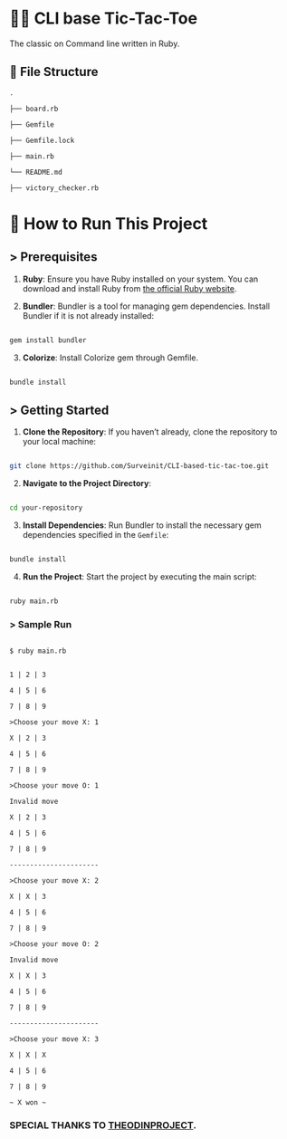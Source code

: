 
# 🔲🔳 CLI base Tic-Tac-Toe

The classic on Command line written in Ruby.

## 📂 File Structure
  

```
.

├── board.rb

├── Gemfile

├── Gemfile.lock

├── main.rb

└── README.md

├── victory_checker.rb

```

  

# 🧭 How to Run This Project
  

## > Prerequisites

  

1.  **Ruby**: Ensure you have Ruby installed on your system. You can download and install Ruby from [the official Ruby website](https://www.ruby-lang.org/en/downloads/).

  

2.  **Bundler**: Bundler is a tool for managing gem dependencies. Install Bundler if it is not already installed:

  

```sh

gem install bundler

```

3.  **Colorize**: Install Colorize gem through Gemfile.

  

```sh

bundle install

```

  

## > Getting Started

  

1.  **Clone the Repository**: If you haven’t already, clone the repository to your local machine:

  

```sh

git clone https://github.com/Surveinit/CLI-based-tic-tac-toe.git

```
  

2.  **Navigate to the Project Directory**:

  

```sh

cd your-repository

```

  

3.  **Install Dependencies**: Run Bundler to install the necessary gem dependencies specified in the `Gemfile`:

  

```sh

bundle install

```

  

4.  **Run the Project**: Start the project by executing the main script:

  

```sh

ruby main.rb

```

  

### > Sample Run

  

```

$ ruby main.rb

  
1 | 2 | 3

4 | 5 | 6

7 | 8 | 9

>Choose your move X: 1  

X | 2 | 3

4 | 5 | 6

7 | 8 | 9  

>Choose your move O: 1  

Invalid move

X | 2 | 3

4 | 5 | 6

7 | 8 | 9  

----------------------

>Choose your move X: 2  

X | X | 3

4 | 5 | 6

7 | 8 | 9  

>Choose your move O: 2  

Invalid move

X | X | 3

4 | 5 | 6

7 | 8 | 9  

----------------------

>Choose your move X: 3  

X | X | X

4 | 5 | 6

7 | 8 | 9  

~ X won ~

```

  

### SPECIAL THANKS TO [THEODINPROJECT](https://www.theodinproject.com).
